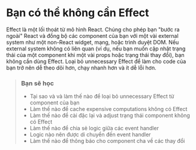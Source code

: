 # Bạn có thể không cần Effect

Effect là một lối thoát từ mô hình React. Chúng cho phép bạn "bước ra ngoài" React và đồng bộ các component của bạn với một vài external system như một non-React widget, mạng, hoặc trình duyệt DOM. Nếu external system không có liên quan (ví dụ, nếu bạn muốn cập nhật trạng thái của một component khi một vài props hoặc trạng thái thay đổi), bạn không cần dùng Effect. Loại bỏ unnecessary Effect để làm cho code của bạn trở nên dễ theo dõi hơn, chạy nhanh hơn và ít dễ lỗi hơn.  

> ### Bạn sẽ học
>
> - Tại sao và và làm thế nào để loại bỏ unnecessary Effect từ component của bạn
> - Làm thế nào để cache expensive computations không có Effect
> - Làm thế nào để cài đặc lại và adjust trạng thái component không có Effect
> - Làm thế nào để chia sẻ logic giữa các event handler
> - Logic nào nên được di chuyển đến event handler
> - Làm thế nào để thông báo cho component cha về các thay đổi


